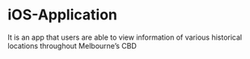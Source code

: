 # iOS-Application
It is an app that users are able to view information of various historical locations throughout Melbourne’s CBD

